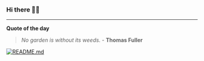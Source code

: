 ### Hi there 👋🏻


---

**Quote of the day**

> *No garden is without its weeds.* - **Thomas Fuller** 

[![README.md](https://github.com/marcolovazzano/marcolovazzano/actions/workflows/readme.yml/badge.svg?branch=main)](https://github.com/marcolovazzano/marcolovazzano/actions/workflows/readme.yml)
